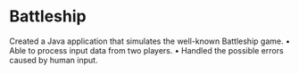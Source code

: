 # Battleship

Created a Java application that simulates the well-known Battleship game.
• Able to process input data from two players.
• Handled the possible errors caused by human input.


